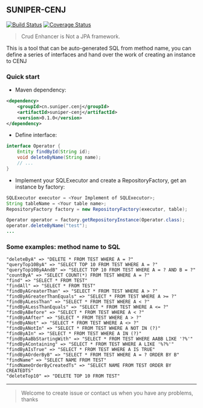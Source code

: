 ## SUNIPER-CENJ

[![Build Status](https://travis-ci.org/suniper/suniper-cenj.svg?branch=master)](https://travis-ci.org/suniper/suniper-cenj) [![Coverage Status](https://coveralls.io/repos/github/suniper/suniper-cenj/badge.svg?branch=master)](https://coveralls.io/github/suniper/suniper-cenj?branch=master)

> Crud Enhancer is Not a JPA framework.

This is a tool that can be auto-generated SQL from method name,
you can define a series of interfaces and hand over the work of creating
an instance to CENJ

### Quick start
* Maven dependency:
```xml
<dependency>
    <groupId>cn.suniper.cenj</groupId>
    <artifactId>suniper-cenj</artifactId>
    <version>0.1.0</version>
</dependency>
```

* Define interface:
```java
interface Operator {
    Entity findById(String id);
    void deleteByName(String name);
    // ... 
}
```
* Implement your SQLExecutor and create a RepositoryFactory, get an instance by factory:
```java
SQLExecutor executor = <Your Implement of SQLExecutor>;
String tableName = <Your table name>;
RepositoryFactory factory = new RepositoryFactory(executor, table);

Operator operator = factory.getRepositoryInstance(Operator.class);
operator.deleteByName("test");
...
```




### Some examples: method name to SQL
``` 
"deleteByA" => "DELETE * FROM TEST WHERE A = ?"
"queryTop10ByA" => "SELECT TOP 10 FROM TEST WHERE A = ?"
"queryTop10ByAAndB" => "SELECT TOP 10 FROM TEST WHERE A = ? AND B = ?"
"countByA" => "SELECT COUNT(*) FROM TEST WHERE A = ?"
"find" => "SELECT * FROM TEST"
"findAll" => "SELECT * FROM TEST"
"findByAGreaterThan" => "SELECT * FROM TEST WHERE A > ?"
"findByAGreaterThanEquals" => "SELECT * FROM TEST WHERE A >= ?"
"findByALessThan" => "SELECT * FROM TEST WHERE A < ?"
"findByALessThanEquals" => "SELECT * FROM TEST WHERE A <= ?"
"findByABefore" => "SELECT * FROM TEST WHERE A < ?"
"findByAAfter" => "SELECT * FROM TEST WHERE A > ?"
"findByANot" => "SELECT * FROM TEST WHERE A <> ?"
"findByANotIn" => "SELECT * FROM TEST WHERE A NOT IN (?)"
"findByAIn" => "SELECT * FROM TEST WHERE A IN (?)"
"findByAaBbStartingWith" => "SELECT * FROM TEST WHERE AABB LIKE '?%'"
"findByAContaining" => "SELECT * FROM TEST WHERE A LIKE '%?%'"
"findByAIsTrue" => "SELECT * FROM TEST WHERE A IS TRUE"
"findByAOrderByB" => "SELECT * FROM TEST WHERE A = ? ORDER BY B"
"findName" => "SELECT NAME FROM TEST"
"findNameOrderByCreatedTs" => "SELECT NAME FROM TEST ORDER BY CREATEDTS"
"deleteTop10" => "DELETE TOP 10 FROM TEST"
```

---

> Welcome to create issue or contact us when you have any problems, thanks